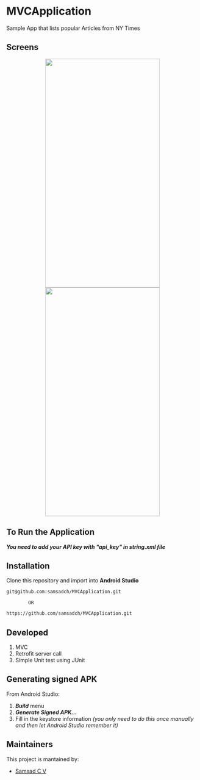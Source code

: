 # MVCApplication
Sample App that lists popular Articles from NY Times


## Screens

<p align="center">
  <img src="images/popular.jpeg" width="300" height="600">
  <img src="images/detail.png" width="300" height="600">
</p>



## To Run the Application

***You need to add your API key with "api_key" in string.xml file***


## Installation
Clone this repository and import into **Android Studio**
 ```bash
git@github.com:samsadch/MVCApplication.git
```
            OR
```bash
https://github.com/samsadch/MVCApplication.git
```

## Developed
1. MVC
2. Retrofit server call
3. Simple Unit test using JUnit


## Generating signed APK
From Android Studio:
1. ***Build*** menu
2. ***Generate Signed APK...***
3. Fill in the keystore information *(you only need to do this once manually and then let Android Studio remember it)*

## Maintainers
This project is mantained by:
* [Samsad C V](https://github.com/samsadch)

